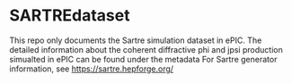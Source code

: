 # SARTREdataset

This repo only documents the Sartre simulation dataset in ePIC.
The detailed information about the coherent diffractive phi and jpsi production simualted in ePIC can be found under the metadata
For Sartre generator information, see https://sartre.hepforge.org/
